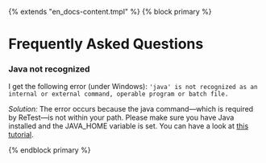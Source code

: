 {% extends "en_docs-content.tmpl" %}
{% block primary %}

Frequently Asked Questions
==========================

### Java not recognized

I get the following error (under Windows):
`'java' is not recognized as an internal or external command, operable program or batch file.`

*Solution:* The error occurs because the java command—which is required by ReTest—is not within your path. 
Please make sure you have Java installed and the JAVA_HOME variable is set. 
You can have a look at [this tutorial](https://java.com/en/download/help/windows_manual_download.xml).

{% endblock primary %}